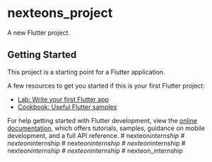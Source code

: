 # nexteons_project

A new Flutter project.

## Getting Started

This project is a starting point for a Flutter application.

A few resources to get you started if this is your first Flutter project:

- [Lab: Write your first Flutter app](https://docs.flutter.dev/get-started/codelab)
- [Cookbook: Useful Flutter samples](https://docs.flutter.dev/cookbook)

For help getting started with Flutter development, view the
[online documentation](https://docs.flutter.dev/), which offers tutorials,
samples, guidance on mobile development, and a full API reference.
#   n e x t e o n _ i n t e r n s h i p  
 #   n e x t e o n _ i n t e r n s h i p  
 #   n e x t e o n _ i n t e r n s h i p  
 #   n e x t e o n _ i n t e r n s h i p  
 #   n e x t e o n _ i n t e r n s h i p  
 #   n e x t e o n _ i n t e r n s h i p  
 #   n e x t e o n _ i n t e r n s h i p  
 